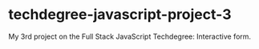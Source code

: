# techdegree-javascript-project-3
 My 3rd project on the Full Stack JavaScript Techdegree: Interactive form.
